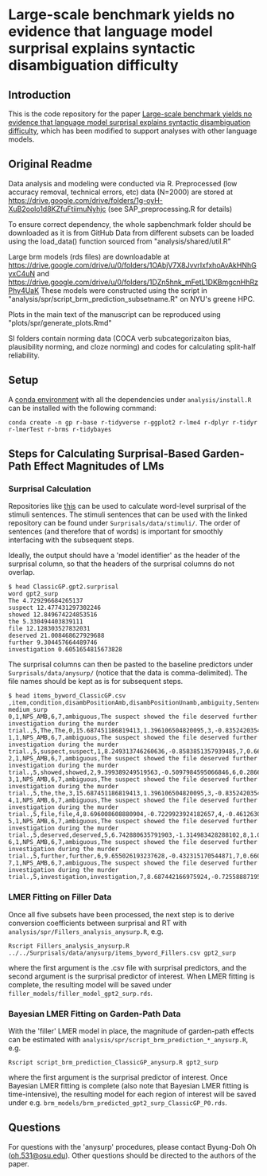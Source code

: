 # Large-scale benchmark yields no evidence that language model surprisal explains syntactic disambiguation difficulty

## Introduction
This is the code repository for the paper [Large-scale benchmark yields no evidence that language model surprisal explains syntactic disambiguation difficulty](https://doi.org/10.1016/j.jml.2024.104510), which has been modified to support analyses with other language models.

## Original Readme
Data analysis and modeling were conducted via R.
Preprocessed (low accuracy removal, technical errors, etc) data (N=2000) are stored at https://drive.google.com/drive/folders/1g-oyH-XuB2oolo1d8KZfuFtiimuNyhjc
(see SAP_preprocessing.R for details)

To ensure correct dependency, the whole sapbenchmark folder should be downloaded as it is from GitHub
Data from different subsets can be loaded using the load_data() function sourced from "analysis/shared/util.R"

Large brm models (rds files) are downloadable at https://drive.google.com/drive/u/0/folders/1OAbjV7X8JvvrIxfxhoAvAkHNhGyxC4uN
and https://drive.google.com/drive/u/0/folders/1DZn5hnk_mFetL1DKBmgcnHhRzPhy4UaK
These models were constructed using the script in "analysis/spr/script_brm_prediction_subsetname.R" on NYU's greene HPC.

Plots in the main text of the manuscript can be reproduced using "plots/spr/generate_plots.Rmd"

SI folders contain norming data (COCA verb subcategorizaiton bias, plausibility norming, and cloze norming) and codes for calculating split-half reliability.

## Setup
A [conda environment](https://docs.anaconda.com/free/miniconda/index.html) with all the dependencies under `analysis/install.R` can be installed with the following command:
```
conda create -n gp r-base r-tidyverse r-ggplot2 r-lme4 r-dplyr r-tidyr r-lmerTest r-brms r-tidybayes
```

## Steps for Calculating Surprisal-Based Garden-Path Effect Magnitudes of LMs  

### Surprisal Calculation
Repositories like [this](https://github.com/byungdoh/llm_surprisal) can be used to calculate word-level surprisal of the stimuli sentences.
The stimuli sentences that can be used with the linked repository can be found under `Surprisals/data/stimuli/`.
The order of sentences (and therefore that of words) is important for smoothly interfacing with the subsequent steps.

Ideally, the output should have a 'model identifier' as the header of the surprisal column, so that the headers of the surprisal columns do not overlap.
```
$ head ClassicGP.gpt2.surprisal
word gpt2_surp
The 4.729296684265137
suspect 12.477431297302246
showed 12.849674224853516
the 5.330494403839111
file 12.128303527832031
deserved 21.008468627929688
further 9.304457664489746
investigation 0.6051654815673828
```

The surprisal columns can then be pasted to the baseline predictors under `Surprisals/data/anysurp/` (notice that the data is comma-delimited).
The file names should be kept as is for subsequent steps.
```
$ head items_byword_ClassicGP.csv
,item,condition,disambPositionAmb,disambPositionUnamb,ambiguity,Sentence,disambPosition_0idx,token,word,word_pos,logfreq,logfreq_s,length,length_s,gpt2_surp,gpt2-medium_surp
0,1,NPS_AMB,6,7,ambiguous,The suspect showed the file deserved further investigation during the murder trial.,5,The,The,0,15.687451186819413,1.396106504820095,3,-0.8352420354837095,4.729296684265137,3.0605721473693848
1,1,NPS_AMB,6,7,ambiguous,The suspect showed the file deserved further investigation during the murder trial.,5,suspect,suspect,1,8.249313746260636,-0.8583851357939485,7,0.6606739791349112,12.477431297302246,12.412561416625977
2,1,NPS_AMB,6,7,ambiguous,The suspect showed the file deserved further investigation during the murder trial.,5,showed,showed,2,9.399389249519563,-0.5097984595066846,6,0.2866949754802561,12.849674224853516,11.88725757598877
3,1,NPS_AMB,6,7,ambiguous,The suspect showed the file deserved further investigation during the murder trial.,5,the,the,3,15.687451186819413,1.396106504820095,3,-0.8352420354837095,5.330494403839111,5.775950908660889
4,1,NPS_AMB,6,7,ambiguous,The suspect showed the file deserved further investigation during the murder trial.,5,file,file,4,8.696008608880904,-0.7229923924182657,4,-0.4612630318290542,12.128303527832031,11.945284843444824
5,1,NPS_AMB,6,7,ambiguous,The suspect showed the file deserved further investigation during the murder trial.,5,deserved,deserved,5,6.742880635791903,-1.314983428288102,8,1.0346529827895663,21.008468627929688,21.44688606262207
6,1,NPS_AMB,6,7,ambiguous,The suspect showed the file deserved further investigation during the murder trial.,5,further,further,6,9.655026193237628,-0.432315170544871,7,0.6606739791349112,9.304457664489746,6.800014019012451
7,1,NPS_AMB,6,7,ambiguous,The suspect showed the file deserved further investigation during the murder trial.,5,investigation,investigation,7,8.687442166975924,-0.7255888719561772,13,2.9045480010628424,0.6051654815673828,1.0947941541671753
```

### LMER Fitting on Filler Data
Once all five subsets have been processed, the next step is to derive conversion coefficients between surprisal and RT with `analysis/spr/Fillers_analysis_anysurp.R`, e.g.
```
Rscript Fillers_analysis_anysurp.R ../../Surprisals/data/anysurp/items_byword_Fillers.csv gpt2_surp
```
where the first argument is the .csv file with surprisal predictors, and the second argument is the surprisal predictor of interest.
When LMER fitting is complete, the resulting model will be saved under `filler_models/filler_model_gpt2_surp.rds`.

### Bayesian LMER Fitting on Garden-Path Data
With the 'filler' LMER model in place, the magnitude of garden-path effects can be estimated with `analysis/spr/script_brm_prediction_*_anysurp.R`, e.g.
```
Rscript script_brm_prediction_ClassicGP_anysurp.R gpt2_surp
```
where the first argument is the surprisal predictor of interest.
Once Bayesian LMER fitting is complete (also note that Bayesian LMER fitting is time-intensive), the resulting model for each region of interest will be saved under e.g. `brm_models/brm_predicted_gpt2_surp_ClassicGP_P0.rds`.

## Questions
For questions with the 'anysurp' procedures, please contact Byung-Doh Oh ([oh.531@osu.edu](mailto:oh.531@osu.edu)). Other questions should be directed to the authors of the paper.